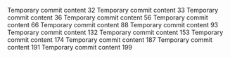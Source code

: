 Temporary commit content 32
Temporary commit content 33
Temporary commit content 36
Temporary commit content 56
Temporary commit content 66
Temporary commit content 88
Temporary commit content 93
Temporary commit content 132
Temporary commit content 153
Temporary commit content 174
Temporary commit content 187
Temporary commit content 191
Temporary commit content 199
